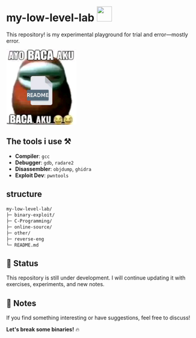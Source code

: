 # my-low-level-lab <img src="https://github.com/user-attachments/assets/432c88e0-f8ff-4a3e-965f-6cac04f0493d" width="40" height="40" padding="2px"> 

This repository!  is my experimental playground for trial and error—mostly error.<br>

<img src="https://github.com/0xk3n/my-low-level-lab/blob/main/other/img/random/1688436992328.jpg" widht="200" height="200" padding="5px">


## The tools i use ⚒️
- **Compiler**: `gcc`
- **Debugger**: `gdb`, `radare2`
- **Disassembler**: `objdump`, `ghidra`
- **Exploit Dev**: `pwntools`

## structure 

```
my-low-level-lab/
├─ binary-exploit/
├─ C-Programming/
├─ online-source/
├─ other/
├─ reverse-eng
└─ README.md
```

## 🚧 Status  
This repository is still under development. I will continue updating it with exercises, experiments, and new notes.  

## 📢 Notes  
If you find something interesting or have suggestions, feel free to discuss!

**Let's break some binaries!** 🔥

